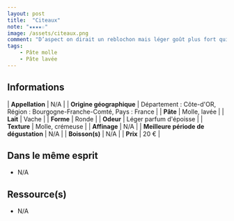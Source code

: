 ```yaml
---
layout: post
title:  "Citeaux"
note: "★★★★☆"
image: /assets/citeaux.png
comment: "D’aspect on dirait un reblochon mais léger goût plus fort qui s’inspire de l’Époisse."
tags:
    - Pâte molle
    - Pâte lavée
---
```


## Informations

| **Appellation** | N/A |
| **Origine géographique** | Département : Côte-d'OR, Région : Bourgogne-Franche-Comté, Pays : France   |
| **Pâte** | Molle, lavée |
| **Lait** | Vache |
| **Forme** | Ronde |
| **Odeur** | Léger parfum d'époisse |
| **Texture** | Molle, crémeuse |
| **Affinage** | N/A |
| **Meilleure période de dégustation** | N/A |
| **Boisson(s)** | N/A |
| **Prix** | 20 €  |

## Dans le même esprit
* N/A

## Ressource(s)
* N/A